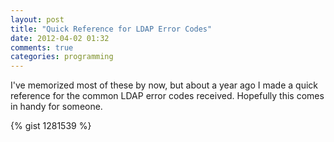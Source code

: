 ```yaml
---
layout: post
title: "Quick Reference for LDAP Error Codes"
date: 2012-04-02 01:32
comments: true
categories: programming
---
```

I've memorized most of these by now, but about a year ago I made a quick reference for the common LDAP error codes received.
Hopefully this comes in handy for someone.
<!--more-->
{% gist 1281539 %}

